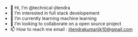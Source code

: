 - 👋 Hi, I’m @technical-jitendra
- 👀 I’m interested in full stack developement
- 🌱 I’m currently learning machine learning
- 💞️ I’m looking to collaborate on a open source project
- 📫 How to reach me email : jitendrakumarjjk10@gmail.com


<!---
technical-jitendra/technical-jitendra is a ✨ special ✨ repository because its `README.md` (this file) appears on your GitHub profile.
You can click the Preview link to take a look at your changes.
--->
